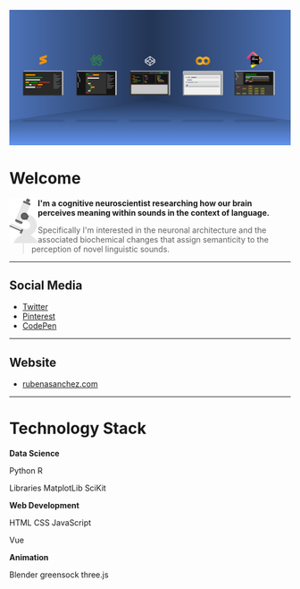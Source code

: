 ![Header](https://github.com/ResearchScientist/ResearchScientist/blob/master/research-scientist-header.png?raw=true)

# Welcome

<img align="left" width="51" height="80" src="https://github.com/ResearchScientist/ResearchScientist/blob/master/research-scientist-microscope.png?raw=true">  **I'm a cognitive neuroscientist researching how our brain perceives meaning within sounds in the context of language.**

<blockquote>Specifically I'm interested in the neuronal architecture and the associated biochemical changes that assign semanticity to the perception of novel linguistic sounds.</blockquote>

<hr/>

## Social Media

* [Twitter](https://twitter.com/ruben_a_sanchez)
* [Pinterest](https://www.pinterest.com/rubenasanchezneuroscience/)
* [CodePen](https://codepen.io/rubenasanchez)

<hr/>

## Website

* [rubenasanchez.com](https://rubenasanchez.com)

<hr/>

# Technology Stack

**Data Science**

Python R 

Libraries
MatplotLib SciKit

**Web Development**

HTML CSS JavaScript

Vue

**Animation**

Blender greensock three.js

<!--
**ResearchScientist/ResearchScientist** is a ✨ _special_ ✨ repository because its `README.md` (this file) appears on your GitHub profile.

Here are some ideas to get you started:

- 🔭 I’m currently working on ...
- 🌱 I’m currently learning ...
- 👯 I’m looking to collaborate on ...
- 🤔 I’m looking for help with ...
- 💬 Ask me about ...
- 📫 How to reach me: ...
- 😄 Pronouns: ...
- ⚡ Fun fact: ...
-->
